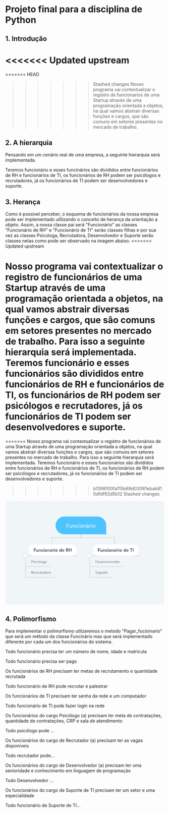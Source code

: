 # Projeto final para a disciplina de Python

## 1. Introdução

<<<<<<< Updated upstream
=======
<<<<<<< HEAD
>>>>>>> Stashed changes
Nosso programa vai contextualizar o registro de funcionarios de uma Startup  através de uma programação orientada a objetos, na qual vamos abstrair diversas funções e cargos, que são comuns em setores presentes no mercado de trabalho.  

## 2. A hierarquia

Pensando em um cenário real de uma empresa, a seguinte hierarquia será implementada. 

Teremos funcionário e esses funcinários são divididos entre funcionários de RH e funcionários de TI, os funcionários de RH podem ser psicólogos e recrutadores, já os funcionários de TI podem ser desenvolvedores e suporte.

## 3. Herança

Como é possível perceber, o esquema de funcionários da nossa empresa pode ser implementado utilizando o conceito de herança da orientação a objeto. Assim, a nossa classe pai será "Funcionário" as classes "Funcionário de RH" e "Funcionário de TI" serão classes filhas e por sua vez as classes Psicologa, Recrutadora, Desenvolvedor e Suporte serão classes netas como pode ser observado na imagem abaixo.
<<<<<<< Updated upstream

Nosso programa vai contextualizar o registro de funcionários de uma Startup através de uma programação orientada a objetos, na qual vamos abstrair diversas funções e cargos, que são comuns em setores presentes no mercado de trabalho. Para isso a seguinte hierarquia será implementada. Teremos funcionário e esses funcionários são divididos entre funcionários de RH e funcionários de TI, os funcionários de RH podem ser psicólogos e recrutadores, já os funcionários de TI podem ser desenvolvedores e suporte. 
=======
=======
Nosso programa vai contextualizar o registro de funcionários de uma Startup através de uma programação orientada a objetos, na qual vamos abstrair diversas funções e cargos, que são comuns em setores presentes no mercado de trabalho. Para isso a seguinte hierarquia será implementada. Teremos funcionário e esses funcionários são divididos entre funcionários de RH e funcionários de TI, os funcionários de RH podem ser psicólogos e recrutadores, já os funcionários de TI podem ser desenvolvedores e suporte. 
>>>>>>> b1398100fa115b69d03081ebab810dfdf92d5b12
>>>>>>> Stashed changes

![1.1](Imagens/hierarquiaFunc.png)

## 4. Polimorfismo

Para implementar o polimorfismo utilzaremos o metodo "Pagar_fucioinario" que será um método da classe Funcinário mas que será implementado diferente por cada um dos funcionários do sistema.

Todo funcionário precisa ter um número de nome, idade e matrícula  
    
Todo funcionário precisa ser pago
    
Os funcionários de RH precisam  ter metas de recrutamento e quantidade recrutada
    
Todo funcionário de RH pode recrutar e palestrar
    
Os funcionários de TI precisam ter senha da rede e um computador
    
Todo funcionário de TI pode fazer login na rede
    
Os funcionários do cargo Psicólogo (a) precisam ter meta de contratações, quantidade de contratações, CRP e sala de atendimento
    
Todo psicólogo pode ...
    
Os funcionários do cargo de Recrutador (a) precisam ter as vagas disponíveis
    
Todo recrutador pode...
    
Os funcionários do cargo de Desenvolvedor (a) precisam ter uma senioridade e conhecimento em linguagem de programação
    
Todo Desenvolvedor ...
    
Os funcionários do cargo de Suporte de TI precisam ter um setor e uma especialidade 
    
Todo funcionário de Suporte de TI...
